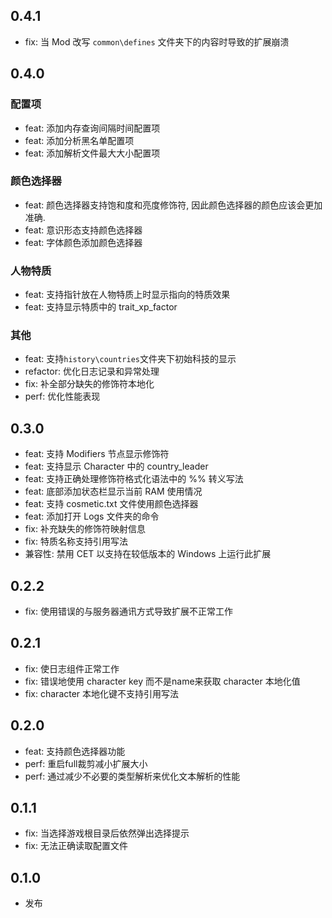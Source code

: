 ## 0.4.1

- fix: 当 Mod 改写 `common\defines` 文件夹下的内容时导致的扩展崩溃

## 0.4.0

### 配置项

- feat: 添加内存查询间隔时间配置项
- feat: 添加分析黑名单配置项
- feat: 添加解析文件最大大小配置项

### 颜色选择器

- feat: 颜色选择器支持饱和度和亮度修饰符, 因此颜色选择器的颜色应该会更加准确.
- feat: 意识形态支持颜色选择器
- feat: 字体颜色添加颜色选择器

### 人物特质

- feat: 支持指针放在人物特质上时显示指向的特质效果
- feat: 支持显示特质中的 trait_xp_factor

### 其他

- feat: 支持`history\countries`文件夹下初始科技的显示
- refactor: 优化日志记录和异常处理
- fix: 补全部分缺失的修饰符本地化
- perf: 优化性能表现

## 0.3.0

- feat: 支持 Modifiers 节点显示修饰符
- feat: 支持显示 Character 中的 country_leader
- feat: 支持正确处理修饰符格式化语法中的 %% 转义写法
- feat: 底部添加状态栏显示当前 RAM 使用情况
- feat: 支持 cosmetic.txt 文件使用颜色选择器
- feat: 添加打开 Logs 文件夹的命令
- fix: 补充缺失的修饰符映射信息
- fix: 特质名称支持引用写法
- 兼容性: 禁用 CET 以支持在较低版本的 Windows 上运行此扩展

## 0.2.2

- fix: 使用错误的与服务器通讯方式导致扩展不正常工作

## 0.2.1

- fix: 使日志组件正常工作
- fix: 错误地使用 character key 而不是name来获取 character 本地化值
- fix: character 本地化键不支持引用写法

## 0.2.0

- feat: 支持颜色选择器功能
- perf: 重启full裁剪减小扩展大小
- perf: 通过减少不必要的类型解析来优化文本解析的性能

## 0.1.1

- fix: 当选择游戏根目录后依然弹出选择提示
- fix: 无法正确读取配置文件

## 0.1.0

- 发布
